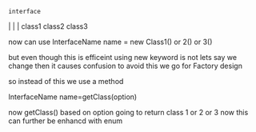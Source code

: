     interface
|      |        |
class1 class2 class3

now can use 
InterfaceName name = new Class1() or 2() or 3()

but even though this is efficeint using new keyword is not lets say we change then it causes confusion to avoid this we go for Factory design

so instead of this we use a method

InterfaceName name=getClass(option)

now getClass() based on option going to return class 1 or 2 or 3
now this can further be enhancd with enum 